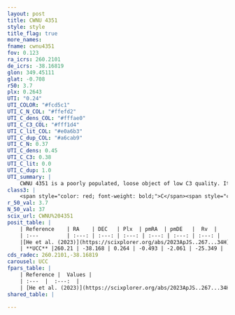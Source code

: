 ```yaml
---
layout: post
title: CWNU 4351
style: style
title_flag: true
more_names: 
fname: cwnu4351
fov: 0.123
ra_icrs: 260.2101
de_icrs: -38.16819
glon: 349.45111
glat: -0.708
r50: 3.7
plx: 0.2643
UTI: "0.24"
UTI_COLOR: "#fcd5c1"
UTI_C_N_COL: "#ffefd2"
UTI_C_dens_COL: "#fffae0"
UTI_C_C3_COL: "#fff1d4"
UTI_C_lit_COL: "#e0a6b3"
UTI_C_dup_COL: "#a6cab9"
UTI_C_N: 0.37
UTI_C_dens: 0.45
UTI_C_C3: 0.38
UTI_C_lit: 0.0
UTI_C_dup: 1.0
UTI_summary: |
    CWNU 4351 is a poorly populated, loose object of low C3 quality. It was recently reported in the literature.
class3: |
    <span style="color: red; font-weight: bold;">C</span><span style="color: #FFC300; font-weight: bold;">B</span>
r_50_val: 3.7
N_50_val: 37
scix_url: CWNU%204351
posit_table: |
    | Reference    | RA    | DEC   | Plx  | pmRA  | pmDE   |  Rv  |
    | :---         | :---: | :---: | :---: | :---: | :---: | :---: |
    |[He et al. (2023)](https://scixplorer.org/abs/2023ApJS..267...34H) | 260.235 | -38.164 | 0.271 | -0.467 | -2.067 | -17.26 |
    | **UCC** |260.21 | -38.168 | 0.264 | -0.493 | -2.061 | -25.349 | 
cds_radec: 260.2101,-38.16819
carousel: UCC
fpars_table: |
    | Reference |  Values |
    | :---  |  :---:  |
    | [He et al. (2023)](https://scixplorer.org/abs/2023ApJS..267...34H) | `A0=5.45, m-M=13.35, logA=8.0` |
shared_table: |
    
---
```

